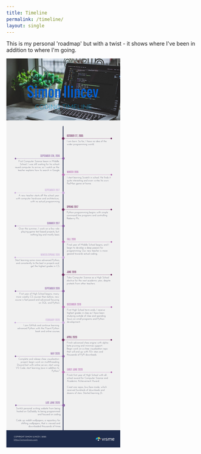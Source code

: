 ```yaml
---
title: Timeline
permalink: /timeline/
layout: single
---
```


This is my personal 'roadmap' but with a twist - it shows where I've been in addition to where I'm going.

![timeline of my programming life](/assets/images/timeline.jpg)